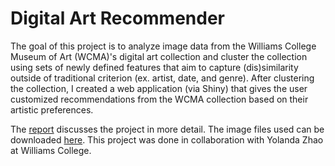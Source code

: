 # Digital Art Recommender
The goal of this project is to analyze image data from the Williams College Museum of Art (WCMA)'s digital art collection and cluster the collection using sets of newly defined features that aim to capture (dis)similarity outside of traditional criterion (ex. artist, date, and genre). After clustering the collection, I created a web application (via Shiny) that gives the user customized recommendations from the WCMA collection based on their artistic preferences.

The [report](report.md) discusses the project in more detail. The image files used can be downloaded [here](https://rs.williams.edu/pages/view.php?ref=92421&k=0e4c94d372). This project was done in collaboration with Yolanda Zhao at Williams College. 

